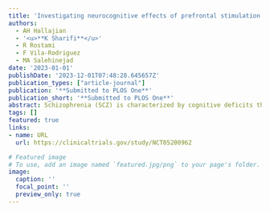 ```yaml
---
title: 'Investigating neurocognitive effects of prefrontal stimulation on cognitive deficits in SCZ: a protocol for a randomized sham-controlled tDCS-fMRI study'
authors:
  - AH Hallajian
  - '<u>**K Sharifi**</u>'
  - R Rostami
  - F Vila-Rodriguez
  - MA Salehinejad
date: '2023-01-01'
publishDate: '2023-12-01T07:48:28.645657Z'
publication_types: ["article-journal"]
publication: '**Submitted to PLOS One**'
publication_short: '**Submitted to PLOS One**'
abstract: Schizophrenia (SCZ) is characterized by cognitive deficits that are linked to prefrontal cortex dysfunction. While transcranial direct current stimulation (tDCS) shows promise for improving cognition, the effects of intensified 3mA tDCS protocols on brain physiology are unknown. This project aims to elucidate the neurophysiological and cognitive effects of an intensified prefrontal tDCS protocol in SCZ.
tags: []
featured: true
links:
- name: URL
  url: https://clinicaltrials.gov/study/NCT05200962

# Featured image
# To use, add an image named `featured.jpg/png` to your page's folder. 
image:
  caption: ''
  focal_point: ''
  preview_only: true
---
```


